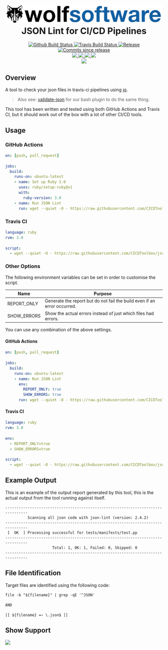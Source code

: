 <h1 align="center">
    <a href="https://github.com/WolfSoftware">
        <img src="https://raw.githubusercontent.com/WolfSoftware/branding/master/images/general/banners/64/black-and-white.png" alt="Wolf Software Logo" />
    </a>
    <br />
    JSON Lint for CI/CD Pipelines
</h1>

<p align="center">
    <a href="https://github.com/CICDToolbox/json-lint/actions/workflows/pipeline.yml">
        <img src="https://img.shields.io/github/workflow/status/CICDToolbox/json-lint/pipeline/master?logo=github&logoColor=white&style=for-the-badge" alt="Github Build Status">
    </a>
    <a href="https://travis-ci.com/CICDToolbox/json-lint">
        <img src="https://img.shields.io/travis/com/CICDToolbox/json-lint/master?style=for-the-badge&logo=travis" alt="Travis Build Status">
    </a>
    <a href="https://github.com/CICDToolbox/json-lint/releases/latest">
        <img src="https://img.shields.io/github/v/release/CICDToolbox/json-lint?color=blue&style=for-the-badge&logo=github&logoColor=white&label=Latest%20Release" alt="Release">
    </a>
    <a href="https://github.com/CICDToolbox/json-lint/releases/latest">
        <img src="https://img.shields.io/github/commits-since/CICDToolbox/json-lint/latest.svg?color=blue&style=for-the-badge&logo=github&logoColor=white" alt="Commits since release">
    </a>
    <br />
    <a href=".github/CODE_OF_CONDUCT.md">
        <img src="https://img.shields.io/badge/Code%20of%20Conduct-blue?style=for-the-badge&logo=read-the-docs&logoColor=white" />
    </a>
    <a href=".github/CONTRIBUTING.md">
        <img src="https://img.shields.io/badge/Contributing-blue?style=for-the-badge&logo=read-the-docs&logoColor=white" />
    </a>
    <a href=".github/SECURITY.md">
        <img src="https://img.shields.io/badge/Report%20Security%20Concern-blue?style=for-the-badge&logo=read-the-docs&logoColor=white" />
    </a>
    <a href="https://github.com/CICDToolbox/json-lint/issues">
        <img src="https://img.shields.io/badge/Get%20Support-blue?style=for-the-badge&logo=read-the-docs&logoColor=white" />
    </a>
    <br />
    <a href="https://github.com/TGWolf">
        <img src="https://img.shields.io/badge/Created%20by%20Wolf-black?style=for-the-badge" />
    </a>
</p>

## Overview

A tool to check your json files in travis-ci pipelines using [jq](https://stedolan.github.io/jq/).

> Also see: [validate-json](https://github.com/DevelopersToolbox/validate-json) for our bash plugin to do the same thing.

This tool has been written and tested using both GitHub Actions and Travis CI, but it should work out of the box with a lot of other CI/CD tools.

## Usage

### GitHub Actions


```yml
on: [push, pull_request]

jobs:
  build:
    runs-on: ubuntu-latest
    - name: Set up Ruby 3.0
      uses: ruby/setup-ruby@v1
      with:
        ruby-version: 3.0	
    - name: Run JSON Lint
      run: wget --quiet -O - https://raw.githubusercontent.com/CICDToolbox/json-lint/master/pipeline.sh | bash
```

### Travis CI

```yml
language: ruby
rvm: 3.0

script:
  - wget --quiet -O - https://raw.githubusercontent.com/CICDToolbox/json-lint/master/pipeline.sh | bash
```

### Other Options

The following environment variables can be set in order to customise the script.

| Name          | Purpose |
| ------------- | ------- |
| REPORT_ONLY   | Generate the report but do not fail the build even if an error occurred. |
| SHOW_ERRORS   | Show the actual errors instead of just which files had errors. |

You can use any combination of the above settings.

#### GitHub Actions

```yml
on: [push, pull_request]

jobs:
  build:
    runs-on: ubuntu-latest
    - name: Run JSON Lint
      env:
        REPORT_ONLY: true
        SHOW_ERRORS: true
      run: wget --quiet -O - https://raw.githubusercontent.com/CICDToolbox/json-lint/master/pipeline.sh | bash
```

#### Travis CI

```yml
language: ruby
rvm: 3.0

env:
  - REPORT_ONLY=true
  - SHOW_ERRORS=true

script:
  - wget --quiet -O - https://raw.githubusercontent.com/CICDToolbox/json-lint/master/pipeline.sh | bash
```

## Example Output

This is an example of the output report generated by this tool, this is the actual output from the tool running against itself.

```
--------------------------------------------------------------------------------
          Scanning all json code with json-lint (version: 2.4.2)
--------------------------------------------------------------------------------
 [  OK  ] Processing successful for tests/manifests/test.pp
--------------------------------------------------------------------------------
                     Total: 1, OK: 1, Failed: 0, Skipped: 0
--------------------------------------------------------------------------------
```

## File Identification

Target files are identified using the following code:

```shell
file -b "${filename}" | grep -qE '^JSON'

AND

[[ ${filename} =~ \.json$ ]]
```

## Show Support

<p>
	<a href="https://ko-fi.com/wolfsoftware">
		<img src="https://img.shields.io/badge/Ko%20Fi-blue?style=for-the-badge&logo=ko-fi&logoColor=white" />
	</a>
</p>

